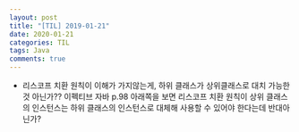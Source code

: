 ```yaml
---
layout: post
title: "[TIL] 2019-01-21"
date: 2020-01-21
categories: TIL
tags: Java
comments: true
---
```


- 리스코프 치환 원칙이 이해가 가지않는게, 하위 클래스가 상위클래스로 대치 가능한 것 아닌가?? 이펙티브 자바 p.98 아래쪽을 보면 리스코프 치환 원칙이 상위 클래스의 인스턴스는 하위 클래스의 인스턴스로 대체해 사용할 수 있어야 한다는데 반대아닌가?  